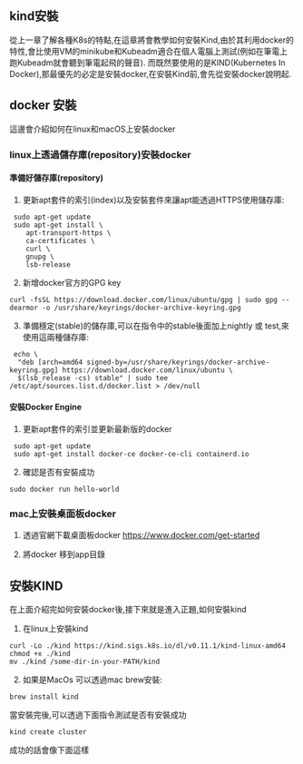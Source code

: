 ## kind安裝
從上一章了解各種K8s的特點,在這章將會教學如何安裝Kind,由於其利用docker的特性,會比使用VM的minikube和Kubeadm適合在個人電腦上測試(例如在筆電上跑Kubeadm就會聽到筆電起飛的聲音).
而既然要使用的是KIND(Kubernetes In Docker),那最優先的必定是安裝docker,在安裝Kind前,會先從安裝docker說明起.

## docker 安裝
這邊會介紹如何在linux和macOS上安裝docker

### linux上透過儲存庫(repository)安裝docker

#### 準備好儲存庫(repository)
1. 更新apt套件的索引(index)以及安裝套件來讓apt能透過HTTPS使用儲存庫:

```
 sudo apt-get update
 sudo apt-get install \
    apt-transport-https \
    ca-certificates \
    curl \
    gnupg \
    lsb-release
```

2. 新增docker官方的GPG key
```
curl -fsSL https://download.docker.com/linux/ubuntu/gpg | sudo gpg --dearmor -o /usr/share/keyrings/docker-archive-keyring.gpg
```

3. 準備穩定(stable)的儲存庫,可以在指令中的stable後面加上nightly 或 test,來使用這兩種儲存庫:

```
 echo \
  "deb [arch=amd64 signed-by=/usr/share/keyrings/docker-archive-keyring.gpg] https://download.docker.com/linux/ubuntu \
  $(lsb_release -cs) stable" | sudo tee /etc/apt/sources.list.d/docker.list > /dev/null
```

#### 安裝Docker Engine
1. 更新apt套件的索引並更新最新版的docker
```
 sudo apt-get update
 sudo apt-get install docker-ce docker-ce-cli containerd.io
```
2. 確認是否有安裝成功
```
sudo docker run hello-world
```


### mac上安裝桌面板docker

1. 透過官網下載桌面板docker
https://www.docker.com/get-started

2. 將docker 移到app目錄

## 安裝KIND
在上面介紹完如何安裝docker後,接下來就是進入正題,如何安裝kind

1. 在linux上安裝kind
```
curl -Lo ./kind https://kind.sigs.k8s.io/dl/v0.11.1/kind-linux-amd64
chmod +x ./kind
mv ./kind /some-dir-in-your-PATH/kind
```

2. 如果是MacOs 可以透過mac brew安裝:
```
brew install kind
```

當安裝完後,可以透過下面指令測試是否有安裝成功
```
kind create cluster
```
成功的話會像下面這樣
